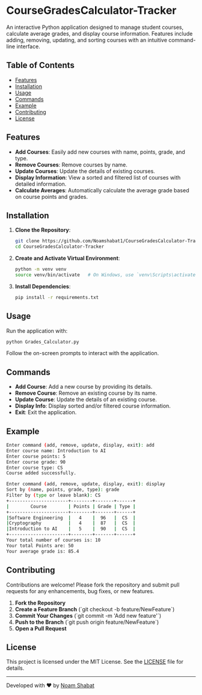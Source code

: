 # CourseGradesCalculator-Tracker

An interactive Python application designed to manage student courses, calculate average grades, and display course information. Features include adding, removing, updating, and sorting courses with an intuitive command-line interface.

## Table of Contents
- [Features](#features)
- [Installation](#installation)
- [Usage](#usage)
- [Commands](#commands)
- [Example](#example)
- [Contributing](#contributing)
- [License](#license)

## Features
- **Add Courses**: Easily add new courses with name, points, grade, and type.
- **Remove Courses**: Remove courses by name.
- **Update Courses**: Update the details of existing courses.
- **Display Information**: View a sorted and filtered list of courses with detailed information.
- **Calculate Averages**: Automatically calculate the average grade based on course points and grades.

## Installation
1. **Clone the Repository**:
    ```sh
    git clone https://github.com/Noamshabat1/CourseGradesCalculator-Tracker.git
    cd CourseGradesCalculator-Tracker
    ```
2. **Create and Activate Virtual Environment**:
    ```sh
    python -m venv venv
    source venv/bin/activate   # On Windows, use `venv\Scripts\activate`
    ```
3. **Install Dependencies**:
    ```sh
    pip install -r requirements.txt
    ```

## Usage
Run the application with:
```sh
python Grades_Calculator.py
```
Follow the on-screen prompts to interact with the application.

## Commands
- **Add Course**: Add a new course by providing its details.
- **Remove Course**: Remove an existing course by its name.
- **Update Course**: Update the details of an existing course.
- **Display Info**: Display sorted and/or filtered course information.
- **Exit**: Exit the application.

## Example
```sh
Enter command (add, remove, update, display, exit): add
Enter course name: Introduction to AI
Enter course points: 5
Enter course grade: 90
Enter course type: CS
Course added successfully.

Enter command (add, remove, update, display, exit): display
Sort by (name, points, grade, type): grade
Filter by (type or leave blank): CS
+----------------------+--------+-------+------+
|        Course        | Points | Grade | Type |
+----------------------+--------+-------+------+
|Software Engineering  |   4    |  96   |  CS  |
|Cryptography          |   4    |  87   |  CS  |
|Introduction to AI    |   5    |  90   |  CS  |
+----------------------+--------+-------+------+
Your total number of courses is: 10
Your total Points are: 50
Your average grade is: 85.4
```

## Contributing
Contributions are welcome! Please fork the repository and submit pull requests for any enhancements, bug fixes, or new features.

1. **Fork the Repository**
2. **Create a Feature Branch** (\`git checkout -b feature/NewFeature\`)
3. **Commit Your Changes** (\`git commit -m 'Add new feature'\`)
4. **Push to the Branch** (\`git push origin feature/NewFeature\`)
5. **Open a Pull Request**

## License
This project is licensed under the MIT License. See the [LICENSE](LICENSE) file for details.

---

Developed with ❤️ by [Noam Shabat](https://github.com/Noamshabat1)
